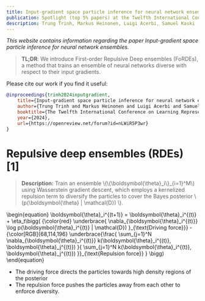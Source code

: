 ```yaml
---
title: Input-gradient space particle inference for neural network ensembles
publication: Spotlight (top 5% papers) at the Twelfth International Conference on Learning Representations (ICLR) 2024
description: Trung Trinh, Markus Heinonen, Luigi Acerbi, Samuel Kaski
---
```


*This website contains information regarding the paper Input-gradient space particle inference for neural network ensembles.*

> **TL;DR**: We introduce First-order Repulsive Deep ensembles (FoRDEs), a method that trains an ensemble of neural networks diverse with respect to their input gradients.

Please cite our work if you find it useful:
```bibtex
@inproceedings{trinh2024inputgradient,
    title={Input-gradient space particle inference for neural network ensembles},
    author={Trung Trinh and Markus Heinonen and Luigi Acerbi and Samuel Kaski},
    booktitle={The Twelfth International Conference on Learning Representations},
    year={2024},
    url={https://openreview.net/forum?id=nLWiR5P3wr}
}
```

# Repulsive deep ensembles (RDEs) [1]

> **Description:** Train an ensemble \\(\\{\boldsymbol{\theta}\_i\\}_{i=1}^M\\) using Wasserstein gradient descent, which employs a <span class="my_blue">kernelized repulsion term</span> to diversify the particles to cover the <span class="my_red"> Bayes posterior \\(p(\boldsymbol{\theta} \| \mathcal{D}) \\)</span>. 

\begin{equation}
\boldsymbol{\theta}\_i^{(t+1)} = \boldsymbol{\theta}\_i^{(t)} + \eta\_t\bigg( 
      {\color{red}
\underbrace{
\nabla\_{\boldsymbol{\theta}\_i^{(t)}} \log p(\boldsymbol{\theta}\_i^{(t)} \| \mathcal{D}) 
}\_{\text{Driving force}}}
      -
      {\color[RGB]{68,114,196}
        \underbrace{\frac{
          \sum\_{j=1}^N \nabla\_{\boldsymbol{\theta}\_i^{(t)}} k(\boldsymbol{\theta}\_i^{(t)}, \boldsymbol{\theta}\_j^{(t)})
        }{
           \sum\_{j=1}^N k(\boldsymbol{\theta}\_i^{(t)}, \boldsymbol{\theta}\_j^{(t)})
        }}\_{\text{Repulsion force}}
      }
    \bigg)
\end{equation}

- The <span class="my_red">driving force</span> directs the particles towards high density regions of the posterior
- The <span class="my_blue">repulsion force</span> pushes the particles away from each other to enforce diversity.
